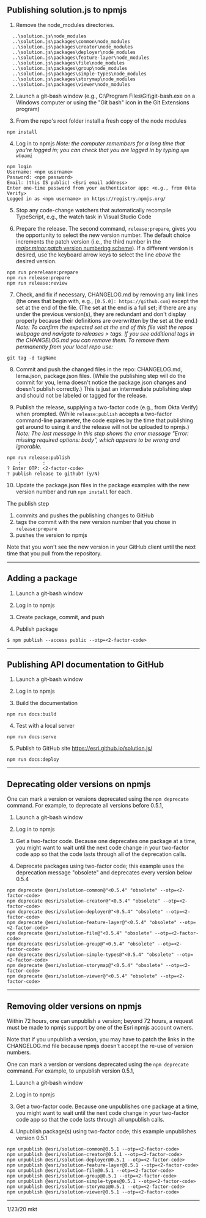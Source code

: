 ## Publishing solution.js to npmjs

1. Remove the node_modules directories.
```
  ..\solution.js\node_modules
  ..\solution.js\packages\common\node_modules
  ..\solution.js\packages\creator\node_modules
  ..\solution.js\packages\deployer\node_modules
  ..\solution.js\packages\feature-layer\node_modules
  ..\solution.js\packages\file\node_modules
  ..\solution.js\packages\group\node_modules
  ..\solution.js\packages\simple-types\node_modules
  ..\solution.js\packages\storymap\node_modules
  ..\solution.js\packages\viewer\node_modules
 ```

2. Launch a git-bash window (e.g., C:\Program Files\Git\git-bash.exe on a Windows computer or using the "Git bash" icon in the Git Extensions program)

3. From the repo's root folder install a fresh copy of the node modules
```
npm install
```

4. Log in to npmjs
*Note: the computer remembers for a long time that you're logged in; you can check that you are logged in by typing `npm whoami`*
```
npm login
Username: <npm username>
Password: <npm password>
Email: (this IS public) <Esri email address>
Enter one-time password from your authenticator app: <e.g., from Okta Verify>
Logged in as <npm username> on https://registry.npmjs.org/
```

5. Stop any code-change watchers that automatically recompile TypeScript, e.g., the watch task in Visual Studio Code

6. Prepare the release.
The second command, `release:prepare`, gives you the opportunity to select the new version number. The default choice increments the patch version (i.e., the third number in the [*major.minor.patch* version numbering scheme](https://semver.org/)). If a different version is desired, use the keyboard arrow keys to select the line *above* the desired version.
```
npm run prerelease:prepare
npm run release:prepare
npm run release:review
```

7. Check, and fix if necessary, CHANGELOG.md by removing any link lines (the ones that begin with, e.g., `[0.5.0]: https://github.com`) except the set at the end of the file. (The set at the end is a full set; if there are any under the previous version(s), they are redundant and don't display properly because their definitions are overwritten by the set at the end.)
*Note: To confirm the expected set at the end of this file visit the repos webpage and navigate to releases > tags. If you see additional tags in the CHANGELOG.md you can remove them. To remove them permanently from your local repo use:*
```
git tag -d tagName
```

8. Commit and push the changed files in the repo: CHANGELOG.md, lerna.json, package.json files. (While the publishing step will do the commit for you, lerna doesn't notice the package.json changes and doesn't publish correctly.) This is just an intermediate publishing step and should not be labeled or tagged for the release.

9. Publish the release, supplying a two-factor code (e.g., from Okta Verify) when prompted. (While `release:publish` accepts a two-factor command-line parameter, the code expires by the time that publishing get around to using it and the release will not be uploaded to npmjs.)
*Note: The last message in this step shows the error message "Error: missing required options: body", which appears to be wrong and ignorable.*
```
npm run release:publish
    :        :
? Enter OTP: <2-factor-code>
? publish release to github? (y/N)
```

10. Update the package.json files in the package examples with the new version number and run `npm install` for each.

The publish step
1. commits and pushes the publishing changes to GitHub
2. tags the commit with the new version number that you chose in `release:prepare`
3. pushes the version to npmjs

Note that you won't see the new version in your GitHub client until the next time that you pull from the repository.

---

## Adding a package

1. Launch a git-bash window

2. Log in to npmjs

3. Create package, commit, and push

4. Publish package
```
$ npm publish --access public --otp=<2-factor-code>
```

---

## Publishing API documentation to GitHub

1. Launch a git-bash window

2. Log in to npmjs

3. Build the documentation
```
npm run docs:build
```

4. Test with a local server
```
npm run docs:serve
```

5. Publish to GitHub site https://esri.github.io/solution.js/
```
npm run docs:deploy
```

---

## Deprecating older versions on npmjs

One can mark a version or versions deprecated using the `npm deprecate` command. For example, to deprecate all versions before 0.5.1,

1. Launch a git-bash window

2. Log in to npmjs

3. Get a two-factor code. Because one deprecates one package at a time, you might want to wait until the next code change in your two-factor code app so that the code lasts through all of the deprecation calls.

4. Deprecate packages using two-factor code; this example uses the deprecation message "obsolete" and deprecates every version below 0.5.4
```
npm deprecate @esri/solution-common@"<0.5.4" "obsolete" --otp=<2-factor-code>
npm deprecate @esri/solution-creator@"<0.5.4" "obsolete" --otp=<2-factor-code>
npm deprecate @esri/solution-deployer@"<0.5.4" "obsolete" --otp=<2-factor-code>
npm deprecate @esri/solution-feature-layer@"<0.5.4" "obsolete" --otp=<2-factor-code>
npm deprecate @esri/solution-file@"<0.5.4" "obsolete" --otp=<2-factor-code>
npm deprecate @esri/solution-group@"<0.5.4" "obsolete" --otp=<2-factor-code>
npm deprecate @esri/solution-simple-types@"<0.5.4" "obsolete" --otp=<2-factor-code>
npm deprecate @esri/solution-storymap@"<0.5.4" "obsolete" --otp=<2-factor-code>
npm deprecate @esri/solution-viewer@"<0.5.4" "obsolete" --otp=<2-factor-code>
```

---

## Removing older versions on npmjs

Within 72 hours, one can unpublish a version; beyond 72 hours, a request must be made to npmjs support by one of the Esri npmjs account owners.

Note that if you unpublish a version, you may have to patch the links in the CHANGELOG.md file because npmjs doesn't accept the re-use of version numbers.

One can mark a version or versions deprecated using the `npm deprecate` command. For example, to unpublish version 0.5.1,

1. Launch a git-bash window

2. Log in to npmjs

3. Get a two-factor code. Because one unpublishes one package at a time, you might want to wait until the next code change in your two-factor code app so that the code lasts through all unpublish calls.

4. Unpublish package(s) using two-factor code; this example unpublishes version 0.5.1
```
npm unpublish @esri/solution-common@0.5.1 --otp=<2-factor-code>
npm unpublish @esri/solution-creator@0.5.1 --otp=<2-factor-code>
npm unpublish @esri/solution-deployer@0.5.1 --otp=<2-factor-code>
npm unpublish @esri/solution-feature-layer@0.5.1 --otp=<2-factor-code>
npm unpublish @esri/solution-file@0.5.1 --otp=<2-factor-code>
npm unpublish @esri/solution-group@0.5.1 --otp=<2-factor-code>
npm unpublish @esri/solution-simple-types@0.5.1 --otp=<2-factor-code>
npm unpublish @esri/solution-storymap@0.5.1 --otp=<2-factor-code>
npm unpublish @esri/solution-viewer@0.5.1 --otp=<2-factor-code>
```

---
1/23/20 mkt
